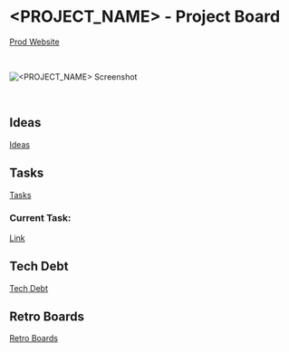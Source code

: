 # <PROJECT_NAME> - Project Board

[Prod Website](https://alexwilliams.site/)

<br>

![<PROJECT_NAME> Screenshot](assets/images/project.png)

<br>

## Ideas

[Ideas](./IDEAS.md)

## Tasks

[Tasks](./TASKS.md)

### Current Task:

[Link](./TASKS.md#project_abbreviation-task_number---task_title)

## Tech Debt

[Tech Debt](./TECH-DEBT.md)


## Retro Boards

[Retro Boards](./RETROS.md)